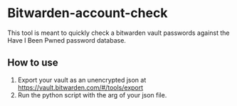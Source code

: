 # Bitwarden-account-check

This tool is meant to quickly check a bitwarden vault passwords against the Have I Been Pwned password database.


## How to use
1) Export your vault as an unencrypted json at https://vault.bitwarden.com/#/tools/export
2) Run the python script with the arg of your json file. 